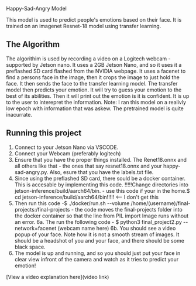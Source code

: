 Happy-Sad-Angry Model

This model is used to predict people's emotions based on their face. It is trained on an imagenet Resnet-18 model using transfer learning. 

## The Algorithm
The algorithim is used by recording a video on a Logitech webcam - supported by Jetson nano. It uses a 2GB Jetson Nano, and so it uses it a preflashed SD card flashed from the NVIDIA webpage. It uses a facenet to find a persons face in the image, then it crops the image to just hold the face. It then sends the face to the transfer learning model. The transfer model then predicts your emotion. It will try to guess your emotion to the best of its abilities. Then it will print out the emotion is it is confident. It is up to the user to interepret the information.
Note: I ran this model on a realivly low epoch with information that was askew. The pretrained model is quite inacurrate.
## Running this project

1. Connect to your Jetson Nano via VSCODE. 
2. Connect your Webcam (preferably logitech)
3. Ensure that you have the proper things installed. The Renet18.onnx and all others like that - the ones that say resnet18.onnx and your happy-sad-angry.py. Also, esure that you have the labels.txt file.
4. Since using the preflashed SD card, there sould be a docker container. This is accesable by implementing this code. !!!!!Change directories into jetson-inference/build/aarch64/bin. - use this code if your in the home.$ cd jetson-inference/build/aarch64/bin!!!!! <-- I don't get this
5. Then run this code -$ ./docker/run.sh --volume /home/(username)/final-projects:/final-projects        - the code moves the final-projects folder into the docker container so that the line from PIL import Image runs without an error.
6a. The run the following code - $ python3 final_project2.py --network=facenet (webcam name here)
6b. You should see a video popup of your face. Note how it is not a smooth stream of images. It should be a headshot of you and your face, and there should be some black space.
7. The model is up and running, and so you should just put your face in clear view infront of the camera and watch as it tries to predict your emotion!

[View a video explanation here](video link)
